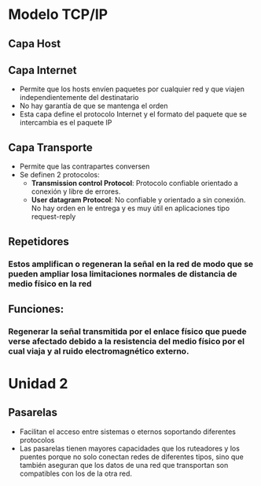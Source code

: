 
# Modelo TCP/IP

## Capa Host

## Capa Internet

* Permite que los hosts envíen paquetes por cualquier red y que viajen independientemente del destinatario
* No hay garantía de que se mantenga el orden
* Esta capa define el protocolo Internet y el formato del paquete que se intercambia es el paquete IP

## Capa Transporte
* Permite que las contrapartes conversen
* Se definen 2 protocolos: 
  * **Transmission control Protocol**: Protocolo confiable orientado a conexión y libre de errores.
  * **User datagram Protocol**: No confiable y orientado a sin conexión. No hay orden en le entrega y es muy útil en aplicaciones tipo request-reply


## Repetidores 

### Estos amplifican o regeneran la señal en la red de modo que se pueden ampliar losa limitaciones normales de  distancia de medio físico en la red

## Funciones:

### Regenerar la señal transmitida por el enlace físico que puede verse afectado debido a la resistencia del medio físico por el cual viaja y al ruido electromagnético externo.



# Unidad 2

## Pasarelas

* Facilitan el acceso entre sistemas o eternos soportando diferentes protocolos
* Las pasarelas tienen mayores capacidades que los ruteadores y los puentes porque no solo conectan redes de diferentes tipos, sino que también aseguran que los datos de una red que transportan son compatibles con los de la otra red.

